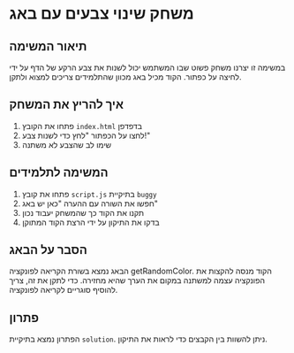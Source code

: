 # משחק שינוי צבעים עם באג

## תיאור המשימה
במשימה זו יצרנו משחק פשוט שבו המשתמש יכול לשנות את צבע הרקע של הדף על ידי לחיצה על כפתור. הקוד מכיל באג מכוון שהתלמידים צריכים למצוא ולתקן.

## איך להריץ את המשחק
1. פתחו את הקובץ `index.html` בדפדפן
2. לחצו על הכפתור "לחץ כדי לשנות צבע!"
3. שימו לב שהצבע לא משתנה

## המשימה לתלמידים
1. פתחו את קובץ `script.js` בתיקיית `buggy`
2. חפשו את השורה עם ההערה "כאן יש באג"
3. תקנו את הקוד כך שהמשחק יעבוד נכון
4. בדקו את התיקון על ידי הרצת הקוד המתוקן

## הסבר על הבאג
הבאג נמצא בשורת הקריאה לפונקציה getRandomColor. הקוד מנסה להקצות את הפונקציה עצמה למשתנה במקום את הערך שהיא מחזירה. כדי לתקן את זה, צריך להוסיף סוגריים לקריאה לפונקציה.

## פתרון
הפתרון נמצא בתיקיית `solution`. ניתן להשוות בין הקבצים כדי לראות את התיקון.
